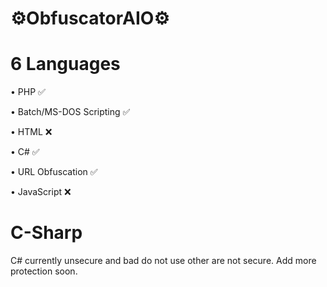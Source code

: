 # ⚙️ObfuscatorAIO⚙️

# 6 Languages
<p>• PHP ✅</p>
<p>• Batch/MS-DOS Scripting ✅</p>
<p>• HTML ❌</p>
<p>• C# ✅</p>
<p>• URL Obfuscation ✅</p>
<p>• JavaScript ❌</p>

# C-Sharp
<p>C# currently unsecure and bad do not use other are not secure. Add more protection soon.</p>
